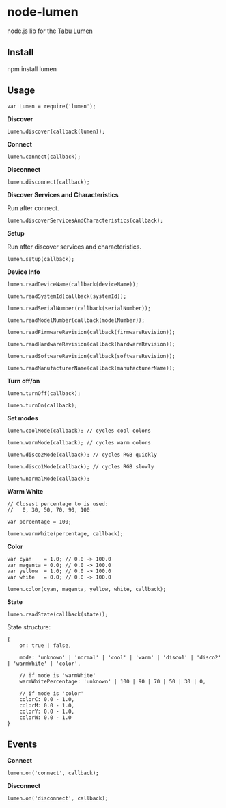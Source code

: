 node-lumen
==========

node.js lib for the [Tabu Lumen](http://tabuproducts.com/shop/lumen-bulb/)

Install
-------

npm install lumen

Usage
-----

    var Lumen = require('lumen');

__Discover__

    Lumen.discover(callback(lumen));

__Connect__

    lumen.connect(callback);

__Disconnect__

    lumen.disconnect(callback);

__Discover Services and Characteristics__

Run after connect.

    lumen.discoverServicesAndCharacteristics(callback);

__Setup__

Run after discover services and characteristics.

    lumen.setup(callback);

__Device Info__

    lumen.readDeviceName(callback(deviceName));

    lumen.readSystemId(callback(systemId));

    lumen.readSerialNumber(callback(serialNumber));

    lumen.readModelNumber(callback(modelNumber));

    lumen.readFirmwareRevision(callback(firmwareRevision));
    
    lumen.readHardwareRevision(callback(hardwareRevision));

    lumen.readSoftwareRevision(callback(softwareRevision));

    lumen.readManufacturerName(callback(manufacturerName));

__Turn off/on__

    lumen.turnOff(callback);

    lumen.turnOn(callback);

__Set modes__

    lumen.coolMode(callback); // cycles cool colors

    lumen.warmMode(callback); // cycles warm colors

    lumen.disco2Mode(callback); // cycles RGB quickly

    lumen.disco1Mode(callback); // cycles RGB slowly

    lumen.normalMode(callback);

__Warm White__
    
    // Closest percentage to is used:
    //   0, 30, 50, 70, 90, 100

    var percentage = 100;

    lumen.warmWhite(percentage, callback);

__Color__

    var cyan    = 1.0; // 0.0 -> 100.0
    var magenta = 0.0; // 0.0 -> 100.0
    var yellow  = 1.0; // 0.0 -> 100.0
    var white   = 0.0; // 0.0 -> 100.0

    lumen.color(cyan, magenta, yellow, white, callback);

__State__

    lumen.readState(callback(state));

State structure:
    
    {
        on: true | false,

        mode: 'unknown' | 'normal' | 'cool' | 'warm' | 'disco1' | 'disco2' | 'warmWhite' | 'color',

        // if mode is 'warmWhite'
        warmWhitePercentage: 'unknown' | 100 | 90 | 70 | 50 | 30 | 0,

        // if mode is 'color'
        colorC: 0.0 - 1.0,
        colorM: 0.0 - 1.0,
        colorY: 0.0 - 1.0,
        colorW: 0.0 - 1.0
    }


Events 
------

__Connect__

    lumen.on('connect', callback);

__Disconnect__

    lumen.on('disconnect', callback);
